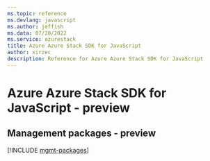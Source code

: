 ```yaml
---
ms.topic: reference
ms.devlang: javascript
ms.author: jeffish
ms.data: 07/20/2022
ms.service: azurestack
title: Azure Azure Stack SDK for JavaScript
author: xirzec
description: Reference for Azure Azure Stack SDK for JavaScript
---
```

# Azure Azure Stack SDK for JavaScript - preview

## Management packages - preview
[!INCLUDE [mgmt-packages](azure-stack-mgmt-index.md)]
